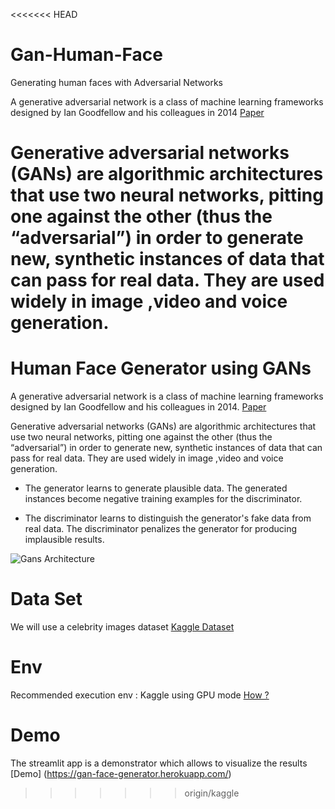 <<<<<<< HEAD
# Gan-Human-Face
Generating human faces with Adversarial Networks


A generative adversarial network is a class of machine learning frameworks designed by Ian Goodfellow and his colleagues in 2014  [Paper](https://papers.nips.cc/paper/2014/file/5ca3e9b122f61f8f06494c97b1afccf3-Paper.pdf)


Generative adversarial networks (GANs) are algorithmic architectures that use two neural networks, pitting one against the other (thus the “adversarial”) in order to generate new, synthetic instances of data that can pass for real data. They are used widely in image ,video  and voice generation.
=======
# Human Face Generator using GANs

A generative adversarial network is a class of machine learning frameworks designed by Ian Goodfellow and his colleagues in 2014.
[Paper](https://papers.nips.cc/paper/2014/file/5ca3e9b122f61f8f06494c97b1afccf3-Paper.pdf)

Generative adversarial networks (GANs) are algorithmic architectures that use two neural networks, pitting one against the other (thus the “adversarial”) in order to generate new, synthetic instances of data that can pass for real data. They are used widely in image ,video  and voice generation.

* The generator learns to generate plausible data. The generated instances become negative training examples for the discriminator.

* The discriminator learns to distinguish the generator's fake data from real data. The discriminator penalizes the generator for producing implausible results.

![Gans Architecture](https://miro.medium.com/max/3286/1*Pvn9wuntqx3UMsNGS-FAvg.png)


# Data Set

We will use a celebrity images dataset [Kaggle Dataset](https://www.kaggle.com/jessicali9530/celeba-dataset)

# Env

Recommended execution env : Kaggle using GPU mode  [How ?](https://www.kaggle.com/dansbecker/running-kaggle-kernels-with-a-gpu)



# Demo

The streamlit app is a demonstrator which allows to visualize the results [Demo] (https://gan-face-generator.herokuapp.com/)
>>>>>>> origin/kaggle

